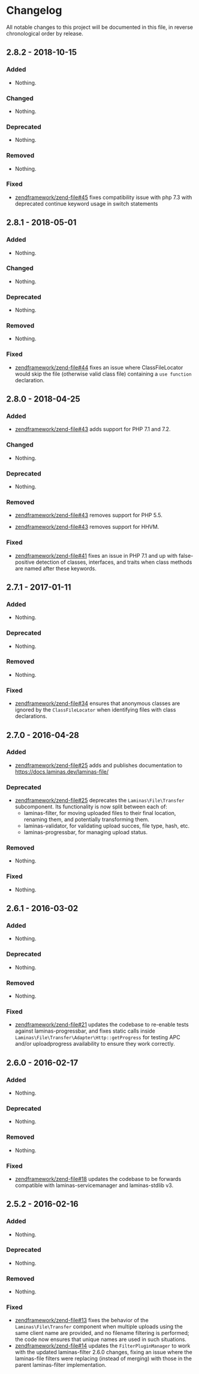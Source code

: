 # Changelog

All notable changes to this project will be documented in this file, in reverse chronological order by release.

## 2.8.2 - 2018-10-15

### Added

- Nothing.

### Changed

- Nothing.

### Deprecated

- Nothing.

### Removed

- Nothing.

### Fixed

- [zendframework/zend-file#45](https://github.com/zendframework/zend-file/pull/45) fixes compatibility
  issue with php 7.3 with deprecated continue keyword usage in switch statements

## 2.8.1 - 2018-05-01

### Added

- Nothing.

### Changed

- Nothing.

### Deprecated

- Nothing.

### Removed

- Nothing.

### Fixed

- [zendframework/zend-file#44](https://github.com/zendframework/zend-file/pull/44) fixes an issue where
  ClassFileLocator would skip the file (otherwise valid class file) containing a
  `use function` declaration.

## 2.8.0 - 2018-04-25

### Added

- [zendframework/zend-file#43](https://github.com/zendframework/zend-file/pull/43) adds support for PHP 7.1 and 7.2.

### Changed

- Nothing.

### Deprecated

- Nothing.

### Removed

- [zendframework/zend-file#43](https://github.com/zendframework/zend-file/pull/43) removes support for PHP 5.5.

- [zendframework/zend-file#43](https://github.com/zendframework/zend-file/pull/43) removes support for HHVM.

### Fixed

- [zendframework/zend-file#41](https://github.com/zendframework/zend-file/pull/41) fixes an issue in PHP 7.1 and up with false-positive detection of classes,
  interfaces, and traits when class methods are named after these keywords.

## 2.7.1 - 2017-01-11

### Added

- Nothing.

### Deprecated

- Nothing.

### Removed

- Nothing.

### Fixed

- [zendframework/zend-file#34](https://github.com/zendframework/zend-file/pull/34) ensures that
  anonymous classes are ignored by the `ClassFileLocator` when identifying files
  with class declarations.

## 2.7.0 - 2016-04-28

### Added

- [zendframework/zend-file#25](https://github.com/zendframework/zend-file/pull/25) adds and publishes
  documentation to https://docs.laminas.dev/laminas-file/

### Deprecated

- [zendframework/zend-file#25](https://github.com/zendframework/zend-file/pull/25) deprecates the
  `Laminas\File\Transfer` subcomponent. Its functionality is now split between each
  of:
  - laminas-filter, for moving uploaded files to their final location, renaming
    them, and potentially transforming them.
  - laminas-validator, for validating upload succes, file type, hash, etc.
  - laminas-progressbar, for managing upload status.

### Removed

- Nothing.

### Fixed

- Nothing.

## 2.6.1 - 2016-03-02

### Added

- Nothing.

### Deprecated

- Nothing.

### Removed

- Nothing.

### Fixed

- [zendframework/zend-file#21](https://github.com/zendframework/zend-file/pull/21) updates the codebase
  to re-enable tests against laminas-progressbar, and fixes static calls inside
  `Laminas\File\Transfer\Adapter\Http::getProgress` for testing APC and/or
  uploadprogress availability to ensure they work correctly.

## 2.6.0 - 2016-02-17

### Added

- Nothing.

### Deprecated

- Nothing.

### Removed

- Nothing.

### Fixed

- [zendframework/zend-file#18](https://github.com/zendframework/zend-file/pull/18) updates the codebase
  to be forwards compatible with laminas-servicemanager and laminas-stdlib v3.

## 2.5.2 - 2016-02-16

### Added

- Nothing.

### Deprecated

- Nothing.

### Removed

- Nothing.

### Fixed

- [zendframework/zend-file#13](https://github.com/zendframework/zend-file/pull/13) fixes the behavior
  of the `Laminas\File\Transfer` component when multiple uploads using the same
  client name are provided, and no filename filtering is performed; the code now
  ensures that unique names are used in such situations.
- [zendframework/zend-file#14](https://github.com/zendframework/zend-file/pull/14) updates the
  `FilterPluginManager` to work with the updated laminas-filter 2.6.0 changes,
  fixing an issue where the laminas-file filters were replacing (instead of
  merging) with those in the parent laminas-filter implementation.
